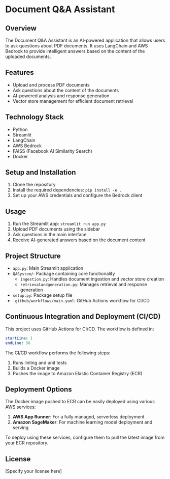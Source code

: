 # Document Q&A Assistant

## Overview

The Document Q&A Assistant is an AI-powered application that allows users to ask questions about PDF documents. It uses LangChain and AWS Bedrock to provide intelligent answers based on the content of the uploaded documents.

## Features

- Upload and process PDF documents
- Ask questions about the content of the documents
- AI-powered analysis and response generation
- Vector store management for efficient document retrieval

## Technology Stack

- Python
- Streamlit
- LangChain
- AWS Bedrock
- FAISS (Facebook AI Similarity Search)
- Docker

## Setup and Installation

1. Clone the repository
2. Install the required dependencies:
   ```pip install -e .```
3. Set up your AWS credentials and configure the Bedrock client

## Usage

1. Run the Streamlit app:
   ```streamlit run app.py```
2. Upload PDF documents using the sidebar
3. Ask questions in the main interface
4. Receive AI-generated answers based on the document content

## Project Structure

- `app.py`: Main Streamlit application
- `QASystem/`: Package containing core functionality
  - `ingestion.py`: Handles document ingestion and vector store creation
  - `retrievalandgeneration.py`: Manages retrieval and response generation
- `setup.py`: Package setup file
- `.github/workflows/main.yaml`: GitHub Actions workflow for CI/CD

## Continuous Integration and Deployment (CI/CD)

This project uses GitHub Actions for CI/CD. The workflow is defined in:

```yaml:.github/workflows/main.yaml
startLine: 1
endLine: 56
```

The CI/CD workflow performs the following steps:
1. Runs linting and unit tests
2. Builds a Docker image
3. Pushes the image to Amazon Elastic Container Registry (ECR)

## Deployment Options

The Docker image pushed to ECR can be easily deployed using various AWS services:

1. **AWS App Runner**: For a fully managed, serverless deployment
2. **Amazon SageMaker**: For machine learning model deployment and serving

To deploy using these services, configure them to pull the latest image from your ECR repository.

## License

[Specify your license here]
